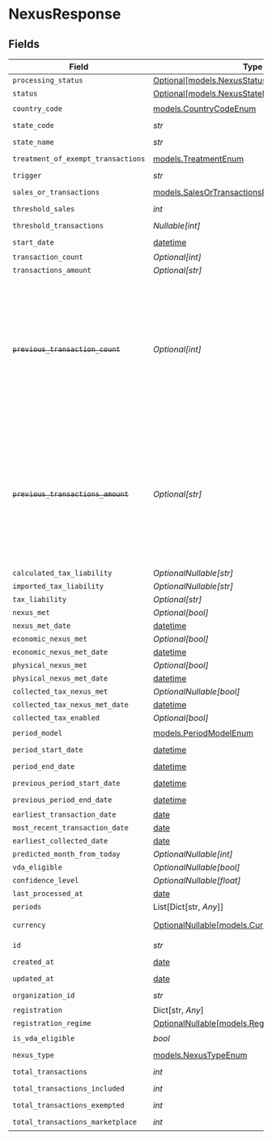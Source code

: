# NexusResponse


## Fields

| Field                                                                                                                                                                                                                                                  | Type                                                                                                                                                                                                                                                   | Required                                                                                                                                                                                                                                               | Description                                                                                                                                                                                                                                            |
| ------------------------------------------------------------------------------------------------------------------------------------------------------------------------------------------------------------------------------------------------------ | ------------------------------------------------------------------------------------------------------------------------------------------------------------------------------------------------------------------------------------------------------ | ------------------------------------------------------------------------------------------------------------------------------------------------------------------------------------------------------------------------------------------------------ | ------------------------------------------------------------------------------------------------------------------------------------------------------------------------------------------------------------------------------------------------------ |
| `processing_status`                                                                                                                                                                                                                                    | [Optional[models.NexusStatusEnum]](../models/nexusstatusenum.md)                                                                                                                                                                                       | :heavy_minus_sign:                                                                                                                                                                                                                                     | N/A                                                                                                                                                                                                                                                    |
| `status`                                                                                                                                                                                                                                               | [Optional[models.NexusStateEnum]](../models/nexusstateenum.md)                                                                                                                                                                                         | :heavy_minus_sign:                                                                                                                                                                                                                                     | N/A                                                                                                                                                                                                                                                    |
| `country_code`                                                                                                                                                                                                                                         | [models.CountryCodeEnum](../models/countrycodeenum.md)                                                                                                                                                                                                 | :heavy_check_mark:                                                                                                                                                                                                                                     | N/A                                                                                                                                                                                                                                                    |
| `state_code`                                                                                                                                                                                                                                           | *str*                                                                                                                                                                                                                                                  | :heavy_check_mark:                                                                                                                                                                                                                                     | N/A                                                                                                                                                                                                                                                    |
| `state_name`                                                                                                                                                                                                                                           | *str*                                                                                                                                                                                                                                                  | :heavy_check_mark:                                                                                                                                                                                                                                     | N/A                                                                                                                                                                                                                                                    |
| `treatment_of_exempt_transactions`                                                                                                                                                                                                                     | [models.TreatmentEnum](../models/treatmentenum.md)                                                                                                                                                                                                     | :heavy_check_mark:                                                                                                                                                                                                                                     | N/A                                                                                                                                                                                                                                                    |
| `trigger`                                                                                                                                                                                                                                              | *str*                                                                                                                                                                                                                                                  | :heavy_check_mark:                                                                                                                                                                                                                                     | N/A                                                                                                                                                                                                                                                    |
| `sales_or_transactions`                                                                                                                                                                                                                                | [models.SalesOrTransactionsEnum](../models/salesortransactionsenum.md)                                                                                                                                                                                 | :heavy_check_mark:                                                                                                                                                                                                                                     | N/A                                                                                                                                                                                                                                                    |
| `threshold_sales`                                                                                                                                                                                                                                      | *int*                                                                                                                                                                                                                                                  | :heavy_check_mark:                                                                                                                                                                                                                                     | N/A                                                                                                                                                                                                                                                    |
| `threshold_transactions`                                                                                                                                                                                                                               | *Nullable[int]*                                                                                                                                                                                                                                        | :heavy_check_mark:                                                                                                                                                                                                                                     | N/A                                                                                                                                                                                                                                                    |
| `start_date`                                                                                                                                                                                                                                           | [datetime](https://docs.python.org/3/library/datetime.html#datetime-objects)                                                                                                                                                                           | :heavy_check_mark:                                                                                                                                                                                                                                     | N/A                                                                                                                                                                                                                                                    |
| `transaction_count`                                                                                                                                                                                                                                    | *Optional[int]*                                                                                                                                                                                                                                        | :heavy_minus_sign:                                                                                                                                                                                                                                     | N/A                                                                                                                                                                                                                                                    |
| `transactions_amount`                                                                                                                                                                                                                                  | *Optional[str]*                                                                                                                                                                                                                                        | :heavy_minus_sign:                                                                                                                                                                                                                                     | N/A                                                                                                                                                                                                                                                    |
| ~~`previous_transaction_count`~~                                                                                                                                                                                                                       | *Optional[int]*                                                                                                                                                                                                                                        | :heavy_minus_sign:                                                                                                                                                                                                                                     | : warning: ** DEPRECATED **: This will be removed in a future release, please migrate away from it as soon as possible.<br/><br/>Deprecated: transaction_count now includes both current and previous period values when period_model is CURRENT_OR_PREVIOUS |
| ~~`previous_transactions_amount`~~                                                                                                                                                                                                                     | *Optional[str]*                                                                                                                                                                                                                                        | :heavy_minus_sign:                                                                                                                                                                                                                                     | : warning: ** DEPRECATED **: This will be removed in a future release, please migrate away from it as soon as possible.<br/><br/>Deprecated: transactions_amount now includes both current and previous period values when period_model is CURRENT_OR_PREVIOUS |
| `calculated_tax_liability`                                                                                                                                                                                                                             | *OptionalNullable[str]*                                                                                                                                                                                                                                | :heavy_minus_sign:                                                                                                                                                                                                                                     | N/A                                                                                                                                                                                                                                                    |
| `imported_tax_liability`                                                                                                                                                                                                                               | *OptionalNullable[str]*                                                                                                                                                                                                                                | :heavy_minus_sign:                                                                                                                                                                                                                                     | N/A                                                                                                                                                                                                                                                    |
| `tax_liability`                                                                                                                                                                                                                                        | *Optional[str]*                                                                                                                                                                                                                                        | :heavy_minus_sign:                                                                                                                                                                                                                                     | N/A                                                                                                                                                                                                                                                    |
| `nexus_met`                                                                                                                                                                                                                                            | *Optional[bool]*                                                                                                                                                                                                                                       | :heavy_minus_sign:                                                                                                                                                                                                                                     | N/A                                                                                                                                                                                                                                                    |
| `nexus_met_date`                                                                                                                                                                                                                                       | [datetime](https://docs.python.org/3/library/datetime.html#datetime-objects)                                                                                                                                                                           | :heavy_minus_sign:                                                                                                                                                                                                                                     | N/A                                                                                                                                                                                                                                                    |
| `economic_nexus_met`                                                                                                                                                                                                                                   | *Optional[bool]*                                                                                                                                                                                                                                       | :heavy_minus_sign:                                                                                                                                                                                                                                     | N/A                                                                                                                                                                                                                                                    |
| `economic_nexus_met_date`                                                                                                                                                                                                                              | [datetime](https://docs.python.org/3/library/datetime.html#datetime-objects)                                                                                                                                                                           | :heavy_minus_sign:                                                                                                                                                                                                                                     | N/A                                                                                                                                                                                                                                                    |
| `physical_nexus_met`                                                                                                                                                                                                                                   | *Optional[bool]*                                                                                                                                                                                                                                       | :heavy_minus_sign:                                                                                                                                                                                                                                     | N/A                                                                                                                                                                                                                                                    |
| `physical_nexus_met_date`                                                                                                                                                                                                                              | [datetime](https://docs.python.org/3/library/datetime.html#datetime-objects)                                                                                                                                                                           | :heavy_minus_sign:                                                                                                                                                                                                                                     | N/A                                                                                                                                                                                                                                                    |
| `collected_tax_nexus_met`                                                                                                                                                                                                                              | *OptionalNullable[bool]*                                                                                                                                                                                                                               | :heavy_minus_sign:                                                                                                                                                                                                                                     | N/A                                                                                                                                                                                                                                                    |
| `collected_tax_nexus_met_date`                                                                                                                                                                                                                         | [datetime](https://docs.python.org/3/library/datetime.html#datetime-objects)                                                                                                                                                                           | :heavy_minus_sign:                                                                                                                                                                                                                                     | N/A                                                                                                                                                                                                                                                    |
| `collected_tax_enabled`                                                                                                                                                                                                                                | *Optional[bool]*                                                                                                                                                                                                                                       | :heavy_minus_sign:                                                                                                                                                                                                                                     | N/A                                                                                                                                                                                                                                                    |
| `period_model`                                                                                                                                                                                                                                         | [models.PeriodModelEnum](../models/periodmodelenum.md)                                                                                                                                                                                                 | :heavy_check_mark:                                                                                                                                                                                                                                     | N/A                                                                                                                                                                                                                                                    |
| `period_start_date`                                                                                                                                                                                                                                    | [datetime](https://docs.python.org/3/library/datetime.html#datetime-objects)                                                                                                                                                                           | :heavy_check_mark:                                                                                                                                                                                                                                     | N/A                                                                                                                                                                                                                                                    |
| `period_end_date`                                                                                                                                                                                                                                      | [datetime](https://docs.python.org/3/library/datetime.html#datetime-objects)                                                                                                                                                                           | :heavy_check_mark:                                                                                                                                                                                                                                     | N/A                                                                                                                                                                                                                                                    |
| `previous_period_start_date`                                                                                                                                                                                                                           | [datetime](https://docs.python.org/3/library/datetime.html#datetime-objects)                                                                                                                                                                           | :heavy_check_mark:                                                                                                                                                                                                                                     | N/A                                                                                                                                                                                                                                                    |
| `previous_period_end_date`                                                                                                                                                                                                                             | [datetime](https://docs.python.org/3/library/datetime.html#datetime-objects)                                                                                                                                                                           | :heavy_check_mark:                                                                                                                                                                                                                                     | N/A                                                                                                                                                                                                                                                    |
| `earliest_transaction_date`                                                                                                                                                                                                                            | [date](https://docs.python.org/3/library/datetime.html#date-objects)                                                                                                                                                                                   | :heavy_minus_sign:                                                                                                                                                                                                                                     | N/A                                                                                                                                                                                                                                                    |
| `most_recent_transaction_date`                                                                                                                                                                                                                         | [date](https://docs.python.org/3/library/datetime.html#date-objects)                                                                                                                                                                                   | :heavy_minus_sign:                                                                                                                                                                                                                                     | N/A                                                                                                                                                                                                                                                    |
| `earliest_collected_date`                                                                                                                                                                                                                              | [date](https://docs.python.org/3/library/datetime.html#date-objects)                                                                                                                                                                                   | :heavy_minus_sign:                                                                                                                                                                                                                                     | N/A                                                                                                                                                                                                                                                    |
| `predicted_month_from_today`                                                                                                                                                                                                                           | *OptionalNullable[int]*                                                                                                                                                                                                                                | :heavy_minus_sign:                                                                                                                                                                                                                                     | N/A                                                                                                                                                                                                                                                    |
| `vda_eligible`                                                                                                                                                                                                                                         | *OptionalNullable[bool]*                                                                                                                                                                                                                               | :heavy_minus_sign:                                                                                                                                                                                                                                     | N/A                                                                                                                                                                                                                                                    |
| `confidence_level`                                                                                                                                                                                                                                     | *OptionalNullable[float]*                                                                                                                                                                                                                              | :heavy_minus_sign:                                                                                                                                                                                                                                     | N/A                                                                                                                                                                                                                                                    |
| `last_processed_at`                                                                                                                                                                                                                                    | [date](https://docs.python.org/3/library/datetime.html#date-objects)                                                                                                                                                                                   | :heavy_minus_sign:                                                                                                                                                                                                                                     | N/A                                                                                                                                                                                                                                                    |
| `periods`                                                                                                                                                                                                                                              | List[Dict[str, *Any*]]                                                                                                                                                                                                                                 | :heavy_minus_sign:                                                                                                                                                                                                                                     | N/A                                                                                                                                                                                                                                                    |
| `currency`                                                                                                                                                                                                                                             | [OptionalNullable[models.CurrencyEnum]](../models/currencyenum.md)                                                                                                                                                                                     | :heavy_minus_sign:                                                                                                                                                                                                                                     | Currency code for the nexus (e.g., USD, CAD).                                                                                                                                                                                                          |
| `id`                                                                                                                                                                                                                                                   | *str*                                                                                                                                                                                                                                                  | :heavy_check_mark:                                                                                                                                                                                                                                     | N/A                                                                                                                                                                                                                                                    |
| `created_at`                                                                                                                                                                                                                                           | [date](https://docs.python.org/3/library/datetime.html#date-objects)                                                                                                                                                                                   | :heavy_check_mark:                                                                                                                                                                                                                                     | N/A                                                                                                                                                                                                                                                    |
| `updated_at`                                                                                                                                                                                                                                           | [date](https://docs.python.org/3/library/datetime.html#date-objects)                                                                                                                                                                                   | :heavy_check_mark:                                                                                                                                                                                                                                     | N/A                                                                                                                                                                                                                                                    |
| `organization_id`                                                                                                                                                                                                                                      | *str*                                                                                                                                                                                                                                                  | :heavy_check_mark:                                                                                                                                                                                                                                     | N/A                                                                                                                                                                                                                                                    |
| `registration`                                                                                                                                                                                                                                         | Dict[str, *Any*]                                                                                                                                                                                                                                       | :heavy_minus_sign:                                                                                                                                                                                                                                     | N/A                                                                                                                                                                                                                                                    |
| `registration_regime`                                                                                                                                                                                                                                  | [OptionalNullable[models.RegistrationsRegimeEnum]](../models/registrationsregimeenum.md)                                                                                                                                                               | :heavy_minus_sign:                                                                                                                                                                                                                                     | N/A                                                                                                                                                                                                                                                    |
| `is_vda_eligible`                                                                                                                                                                                                                                      | *bool*                                                                                                                                                                                                                                                 | :heavy_check_mark:                                                                                                                                                                                                                                     | N/A                                                                                                                                                                                                                                                    |
| `nexus_type`                                                                                                                                                                                                                                           | [models.NexusTypeEnum](../models/nexustypeenum.md)                                                                                                                                                                                                     | :heavy_check_mark:                                                                                                                                                                                                                                     | N/A                                                                                                                                                                                                                                                    |
| `total_transactions`                                                                                                                                                                                                                                   | *int*                                                                                                                                                                                                                                                  | :heavy_check_mark:                                                                                                                                                                                                                                     | N/A                                                                                                                                                                                                                                                    |
| `total_transactions_included`                                                                                                                                                                                                                          | *int*                                                                                                                                                                                                                                                  | :heavy_check_mark:                                                                                                                                                                                                                                     | N/A                                                                                                                                                                                                                                                    |
| `total_transactions_exempted`                                                                                                                                                                                                                          | *int*                                                                                                                                                                                                                                                  | :heavy_check_mark:                                                                                                                                                                                                                                     | N/A                                                                                                                                                                                                                                                    |
| `total_transactions_marketplace`                                                                                                                                                                                                                       | *int*                                                                                                                                                                                                                                                  | :heavy_check_mark:                                                                                                                                                                                                                                     | N/A                                                                                                                                                                                                                                                    |